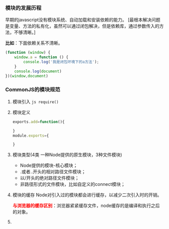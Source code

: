 ### 模块的发展历程
早期的javascript没有模块系统、自动加载和安装依赖的能力。
[最根本解决问题是变量、方法的私有化，虽然可以通过闭包解决，但是依赖库，通过参数传入的方法，不够清晰。]

<strong>比如</strong>：下面依赖关系不清晰。
```js
(function (window) {
    window.a = function () {
        console.log('我是闭包环境下的a方法');
    }
    console.log(document)
})(window,document)
```


### CommonJS的模块规范

1. 模块引入
    `js require()`

2. 模块定义
    ```js
    exports.add=function(){

    }
    module.exports={

    }
    ```

3. 模块类型(4类 一种Node提供的原生模块，3种文件模块)
    * Node提供的模块-核心模块；
    * .或者..开头的相对路径文件模块；
    * 以/开头的绝对路径文件模块；
    * 非路径形式的文件模块，比如自定义的connect模块；
4. 模块的缓存
   Node对引入过的模块都会进行缓存，以减少二次引入时的开销。

   <strong style="color:red">与浏览器的缓存区别</strong>：浏览器紧紧缓存文件，node缓存的是编译和执行之后的对象。

5. 